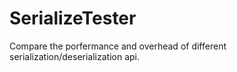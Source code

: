 # SerializeTester

Compare the porfermance and overhead of different serialization/deserialization api.
